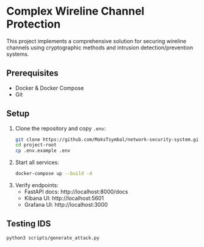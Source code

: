 # Complex Wireline Channel Protection

This project implements a comprehensive solution for securing wireline channels using cryptographic methods and intrusion detection/prevention systems.

## Prerequisites

- Docker & Docker Compose
- Git

## Setup

1. Clone the repository and copy `.env`:
   ```bash
   git clone https://github.com/MaksTsymbal/network-security-system.git
   cd project-root
   cp .env.example .env
   ```
2. Start all services:
   ```bash
   docker-compose up --build -d
   ```
3. Verify endpoints:
   - FastAPI docs: http://localhost:8000/docs
   - Kibana UI:    http://localhost:5601
   - Grafana UI:  http://localhost:3000

## Testing IDS

```bash
python3 scripts/generate_attack.py
```
